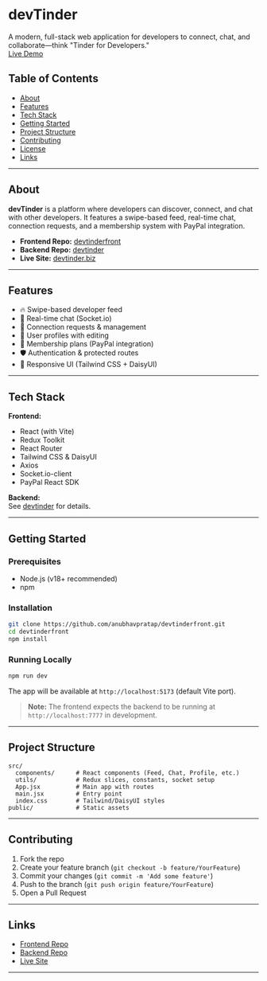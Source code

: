 
# devTinder

A modern, full-stack web application for developers to connect, chat, and collaborate—think "Tinder for Developers."  
[Live Demo](https://devtinderfront.vercel.app)

## Table of Contents

- [About](#about)
- [Features](#features)
- [Tech Stack](#tech-stack)
- [Getting Started](#getting-started)
- [Project Structure](#project-structure)
- [Contributing](#contributing)
- [License](#license)
- [Links](#links)

---

## About

**devTinder** is a platform where developers can discover, connect, and chat with other developers. It features a swipe-based feed, real-time chat, connection requests, and a membership system with PayPal integration.

- **Frontend Repo:** [devtinderfront](https://github.com/anubhavpratap/devtinderfront)
- **Backend Repo:** [devtinder](https://github.com/anubhavpratap/devtinder)
- **Live Site:** [devtinder.biz](https://devtinder.biz/)

---

## Features

- 🔥 Swipe-based developer feed
- 💬 Real-time chat (Socket.io)
- 🤝 Connection requests & management
- 📝 User profiles with editing
- 💎 Membership plans (PayPal integration)
- 🛡️ Authentication & protected routes
- 🎨 Responsive UI (Tailwind CSS + DaisyUI)

---

## Tech Stack

**Frontend:**
- React (with Vite)
- Redux Toolkit
- React Router
- Tailwind CSS & DaisyUI
- Axios
- Socket.io-client
- PayPal React SDK

**Backend:**  
See [devtinder](https://github.com/anubhavpratap/devtinder) for details.

---

## Getting Started

### Prerequisites

- Node.js (v18+ recommended)
- npm

### Installation

```bash
git clone https://github.com/anubhavpratap/devtinderfront.git
cd devtinderfront
npm install
```

### Running Locally

```bash
npm run dev
```

The app will be available at `http://localhost:5173` (default Vite port).

> **Note:** The frontend expects the backend to be running at `http://localhost:7777` in development.

---

## Project Structure

```
src/
  components/      # React components (Feed, Chat, Profile, etc.)
  utils/           # Redux slices, constants, socket setup
  App.jsx          # Main app with routes
  main.jsx         # Entry point
  index.css        # Tailwind/DaisyUI styles
public/            # Static assets
```

---

## Contributing

1. Fork the repo
2. Create your feature branch (`git checkout -b feature/YourFeature`)
3. Commit your changes (`git commit -m 'Add some feature'`)
4. Push to the branch (`git push origin feature/YourFeature`)
5. Open a Pull Request


---

## Links

- [Frontend Repo](https://github.com/anubhavpratap/devtinderfront)
- [Backend Repo](https://github.com/anubhavpratap/devtinder)
- [Live Site](https://devtinder.biz/)

---
